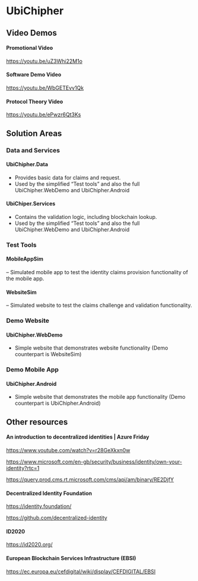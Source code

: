 # UbiChipher

## Video Demos

#### Promotional Video

https://youtu.be/uZ3Whi22M1o



#### Software Demo Video

https://youtu.be/WbGETEvv1Qk



#### Protocol Theory Video

https://youtu.be/ePwzr6Qt3Ks



## Solution Areas

### Data and Services 

#### UbiChipher.Data

- Provides basic data for claims and request.
- Used by the simplified “Test tools” and also the full UbiChipher.WebDemo and UbiChipher.Android

#### UbiChiper.Services

- Contains the validation logic, including blockchain lookup.
- Used by the simplified “Test tools” and also the full UbiChipher.WebDemo and UbiChipher.Android

### Test Tools

#### MobileAppSim

– Simulated mobile app to test the identity claims provision functionality of the mobile app.

#### WebsiteSim

– Simulated website to test the claims challenge and validation functionality.

### Demo Website

#### UbiChipher.WebDemo

- Simple website that demonstrates website functionality (Demo counterpart is WebsiteSim)

### Demo Mobile App

#### UbiChipher.Android

- Simple website that demonstrates the mobile app functionality (Demo counterpart is UbiChipher.Android)



## Other resources

#### An introduction to decentralized identities | Azure Friday

https://www.youtube.com/watch?v=r28GeXkxn0w

https://www.microsoft.com/en-gb/security/business/identity/own-your-identity?rtc=1

https://query.prod.cms.rt.microsoft.com/cms/api/am/binary/RE2DjfY

#### Decentralized Identity Foundation

https://identity.foundation/

https://github.com/decentralized-identity

#### ID2020

https://id2020.org/

#### European Blockchain Services Infrastructure (EBSI)

https://ec.europa.eu/cefdigital/wiki/display/CEFDIGITAL/EBSI
